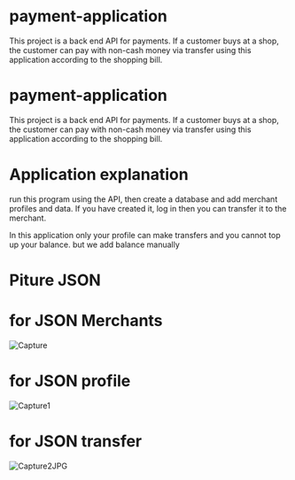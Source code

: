 # payment-application
This project is a back end API for payments. If a customer buys at a shop, the customer can pay with non-cash money via transfer using this application according to the shopping bill.

# payment-application
This project is a back end API for payments. If a customer buys at a shop, the customer can pay with non-cash money via transfer using this application according to the shopping bill.

# Application explanation
run this program using the API, then create a database and add merchant profiles and data. If you have created it, log in then you can transfer it to the merchant.

In this application only your profile can make transfers and you cannot top up your balance. but we add balance manually

# Piture JSON
  # for JSON Merchants
   ![Capture](https://github.com/tegarbagasurip/payment-application/assets/87287594/aae7bf8c-ab98-41fb-9cf0-32cab898417b)

  # for JSON profile
   ![Capture1](https://github.com/tegarbagasurip/payment-application/assets/87287594/796d9b77-3d94-4647-b8d8-82df32e320fb)

  # for JSON transfer
![Capture2JPG](https://github.com/tegarbagasurip/payment-application/assets/87287594/370c7ee6-534b-44b9-8ef4-a0ddd9a29bc2)





